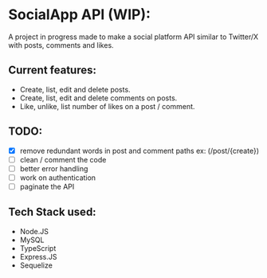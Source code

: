 # SocialApp API (WIP):
  A project in progress made to make a social platform API similar to Twitter/X with posts, comments and likes.

## Current features:
* Create, list, edit and delete posts.
* Create, list, edit and delete comments on posts.
* Like, unlike, list number of likes on a post / comment.

## TODO:
- [x] remove redundant words in post and comment paths ex: (/post/{create})
- [ ] clean / comment the code
- [ ] better error handling
- [ ] work on authentication
- [ ] paginate the API

## Tech Stack used:
- Node.JS
- MySQL
- TypeScript
- Express.JS
- Sequelize
